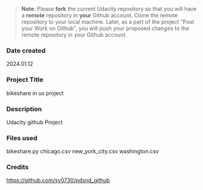 >**Note**: Please **fork** the current Udacity repository so that you will have a **remote** repository in **your** Github account. Clone the remote repository to your local machine. Later, as a part of the project "Post your Work on Github", you will push your proposed changes to the remote repository in your Github account.

### Date created
2024.01.12

### Project Title
bikeshare in us project

### Description
Udacity github Project

### Files used
bikeshare.py
chicago.csv
new_york_city.csv
washington.csv

### Credits
https://github.com/sy0730/pdsnd_github
